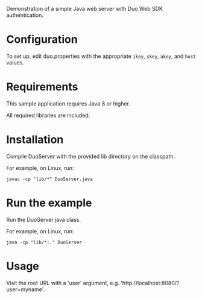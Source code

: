 Demonstration of a simple Java web server with Duo Web SDK authentication.

# Configuration

To set up, edit duo.properties with the appropriate `ikey`, `skey`, `akey`, and `host` values.

# Requirements

This sample application requires Java 8 or higher.

All required libraries are included.

# Installation

Compile DuoServer with the provided lib directory on the classpath.

For example, on Linux, run:
```
javac -cp "lib/*" DuoServer.java
```

# Run the example

Run the DuoServer java class.

For example, on Linux, run:
```
java -cp "lib/*:." DuoServer
```

# Usage

Visit the root URL with a 'user' argument, e.g.
'http://localhost:8080/?user=myname'.
